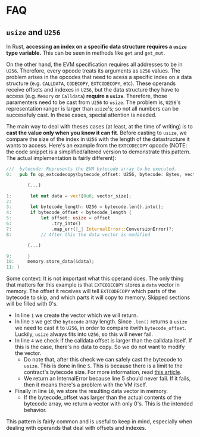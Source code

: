 # FAQ
## `usize` and `U256`
In Rust, **accessing an index on a specific data structure requires a `usize` type variable.** This can be seen in methods like `get` and `get_mut`.

<!-- TODO: Link in the documentation where the `U256` adresses are described -->
On the other hand, the EVM specification requires all addresses to be in `U256`. Therefore, every opcode treats its arguments as `U256` values.
The problem arises in the opcodes that need to acess a specific index on a data structure (e.g. `CALLDATA`, `CODECOPY`, `EXTCODECOPY`, etc).
These operands receive offsets and indexes in `U256`, but the data structure they have to access (e.g. `Memory` or  `Calldata`) **require a `usize`**. Therefore, those paramenters need to be cast from `U256` to `usize`.
The problem is, `U256`'s representation ranger is larger than `usize`'s; so not all numbers can be successfuly cast. In these cases, special attention is needed.

The main way to deal with theses cases (at least, at the time of writing) is to **cast the value only when you know it can fit**. Before casting to `usize`, we compare the size of the index in `U256` with the length of the datastructure it wants to access. Here's an example from the `EXTCODECOPY` opcode (NOTE: the code snippet is a simplified/altered version to demonstrate this pattern. The actual implementation is fairly different):

```rust
///  bytecode: Represents the EVM bytecode array to be executed.
0:   pub fn op_extcodecopy(bytecode_offset: U256, bytecode: Bytes, vector_size: usize) -> Result<(), Err> {

        (...)

1:       let mut data = vec![0u8; vector_size];
2:
3:       let bytecode_length: U256 = bytecode.len().into();
4:       if bytecode_offset < bytecode_length {
5:           let offset: usize = offset
6:               .try_into()
7:               .map_err(|_| InternalError::ConversionError)?;
8:           // After this the data vector is modified

        (...)

9:      }
10:     memory.store_data(&data);
11: }
```
Some context: It is not important what this operand does. The only thing that matters for this example is that `EXTCODECOPY` stores a `data` vector in memory. The offset it receives will tell `EXTCODECOPY` which parts of the bytecode to skip, and which parts it will copy to memory. Skipped sections will be filled with 0's.

- In line `1` we create the vector which we will return.
- In line `3` we get the `bytecode` array length. Since `.len()` returns a `usize` we need to cast it to `U256`, in order to compare itwith `bytecode_offset`. Luckily, `usize` always fits into `U256`, so this will never fail.
- In line `4` we check if the calldata offset is larger than the calldata itself. If this is the case, there's no data to copy. So we do not want to modify the vector.
    -  Do note that, after this check we can safely cast the bytecode to `usize`. This is done in line `5`. This is because there is a limit to the contract's bytecode size. For more information, read [this article](https://ethereum.org/en/developers/docs/smart-contracts/#limitations).
    -  We return an InternalError because line 5 should never fail. If it fails, then it means there's a problem with the VM itself.
- Finally in line `10`, we store the resulting data vector in memory.
    - If the bytecode_offset was larger than the actual contents of the bytecode array, we return a vector with only 0's. This is the intended behavior.


This pattern is fairly common and is useful to keep in mind, especially when dealing with operands that deal with offsets and indexes.
